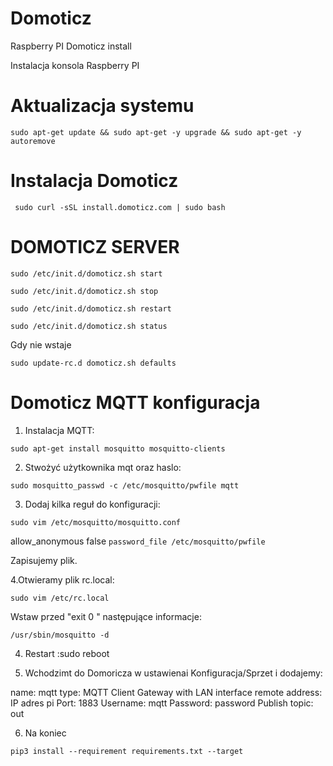 # Domoticz
Raspberry PI Domoticz install

Instalacja konsola Raspberry PI <br>

# Aktualizacja systemu

`sudo apt-get update && sudo apt-get -y upgrade && sudo apt-get -y autoremove`

# Instalacja Domoticz

` sudo curl -sSL install.domoticz.com | sudo bash`

# DOMOTICZ SERVER

`sudo /etc/init.d/domoticz.sh start`

`sudo /etc/init.d/domoticz.sh stop`

`sudo /etc/init.d/domoticz.sh restart`

`sudo /etc/init.d/domoticz.sh status`

Gdy nie wstaje 

`sudo update-rc.d domoticz.sh defaults`


# Domoticz MQTT konfiguracja

1. Instalacja MQTT: 

`sudo apt-get install mosquitto mosquitto-clients`

2. Stwożyć użytkownika mqt oraz haslo:

`sudo mosquitto_passwd -c /etc/mosquitto/pwfile mqtt`

3. Dodaj kilka reguł do konfiguracji: 
 
 `sudo vim /etc/mosquitto/mosquitto.conf`

  allow_anonymous false 
  `password_file /etc/mosquitto/pwfile `


Zapisujemy plik.
 
 4.Otwieramy plik rc.local: 

 `sudo vim /etc/rc.local`

Wstaw przed "exit 0 " następujące informacje: 

  `/usr/sbin/mosquitto -d`

4. Restart  :sudo reboot

5. Wchodzimt do Domoricza w ustawienai 
   Konfiguracja/Sprzet i dodajemy:


name: mqtt
type: MQTT Client Gateway with LAN interface
remote address: IP adres pi
Port: 1883
Username: mqtt
Password: password
Publish topic: out

6. Na koniec

 `pip3 install --requirement requirements.txt --target`

